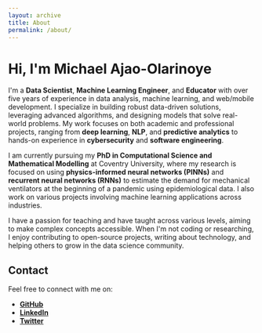 ```yaml
---
layout: archive
title: About
permalink: /about/
---
```


# Hi, I'm Michael Ajao-Olarinoye

I'm a **Data Scientist**, **Machine Learning Engineer**, and **Educator** with over five years of experience in data analysis, machine learning, and web/mobile development. I specialize in building robust data-driven solutions, leveraging advanced algorithms, and designing models that solve real-world problems. My work focuses on both academic and professional projects, ranging from **deep learning**, **NLP**, and **predictive analytics** to hands-on experience in **cybersecurity** and **software engineering**.

I am currently pursuing my **PhD in Computational Science and Mathematical Modelling** at Coventry University, where my research is focused on using **physics-informed neural networks (PINNs)** and **recurrent neural networks (RNNs)** to estimate the demand for mechanical ventilators at the beginning of a pandemic using epidemiological data. I also work on various projects involving machine learning applications across industries.

I have a passion for teaching and have taught across various levels, aiming to make complex concepts accessible. When I'm not coding or researching, I enjoy contributing to open-source projects, writing about technology, and helping others to grow in the data science community.

## Contact
Feel free to connect with me on:
- **[GitHub](https://github.com/michaelajao)**
- **[LinkedIn](https://www.linkedin.com/in/michael-ajao)**
- **[Twitter](https://twitter.com/michaelajao)**